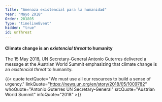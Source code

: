 ```yaml
---
Title: "Amenaza existencial para la humanidad"
Year: "Mayo 2018"
Order: 201805
Type: "timelineEvent"
hidden: "true"
id: unThreat
---
```


#### Climate change is an _existencial threat_ to humanity

The 15 May 2018, UN Secretary-General Antonio Guterres delivered a message at the Austrian World Summit emphasizing that climate change is an _existencial threat_ to humanity.

{{< quote textQuote="We must use all our resources to build a sense of urgency." linkQuote="https://news.un.org/en/story/2018/05/1009782" whoQuote="Antonio Guterres UN Secretary-General" srcQuote="Austrian World Summit" infoQuote="2018" >}}
